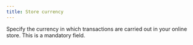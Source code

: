 ```yaml
---
title: Store currency
---
```



Specify the currency in which transactions are carried out in your online store. This is a mandatory field.
